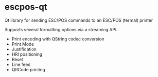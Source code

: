 # escpos-qt
Qt library for sending ESC/POS commands to an ESC/POS (termal) printer

Supports several formatting options via a streaming API:
 * Print encoding with QString codec conversion
 * Print Mode
 * Justification
 * HRI positioning
 * Reset
 * Line feed
 * QRCode printing
